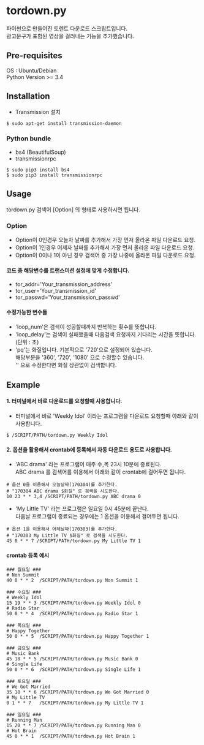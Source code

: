 # tordown.py

파이썬으로 만들어진 토렌트 다운로드 스크립트입니다. <br/>
광고문구가 포함된 영상을 걸러내는 기능을 추가했습니다.

## Pre-requisites

OS : Ubuntu/Debian <br/>
Python Version >= 3.4

## Installation

* Transmission 설치

```
$ sudo apt-get install transmission-daemon
```

### Python bundle

* bs4 (BeautifulSoup)
* transmissionrpc

```
$ sudo pip3 install bs4
$ sudo pip3 install transmissionrpc
```

## Usage

tordown.py 검색어 [Option] 의 형태로 사용하시면 됩니다.

### Option
* Option이 0인경우 오늘자 날짜를 추가해서 가장 먼저 올라온 파일 다운로드 요청.
* Option이 1인경우 어제자 날짜를 추가해서 가장 먼저 올라온 파일 다운로드 요청.
* Option이 0이나 1이 아닌 경우 검색어 중 가장 나중에 올라온 파일 다운로드 요청.

#### 코드 중 해당변수를 트랜스미션 설정에 맞게 수정합니다.
* tor_addr='Your_transmission_address'
* tor_user='Your_transmission_id'
* tor_passwd='Your_transmission_passwd'

#### 수정가능한 변수들
* 'loop_num'은 검색이 성공할때까지 반복하는 횟수를 뜻합니다.
* 'loop_delay'는 검색이 실패했을때 다음검색 요청까지 기다리는 시간을 뜻합니다. (단위 : 초)
* 'pq'는 화질입니다. 기본적으로 '720'으로 설정되어 있습니다. </br>
  해당부분을 '360', '720', '1080' 으로 수정할수 있습니다. </br>
  '' 으로 수정한다면 화질 상관없이 검색합니다.

## Example
#### 1. 터미널에서 바로 다운로드를 요청할때 사용합니다.
* 터미널에서 바로 'Weekly Idol' 이라는 프로그램을 다운로드 요청할때 아래와 같이 사용합니다.
```
$ /SCRIPT/PATH/tordown.py Weekly Idol
```

#### 2. 옵션을 활용해서 crontab에 등록해서 자동 다운로드 용도로 사용합니다.
* 'ABC drama' 라는 프로그램이 매주 수,목 23시 10분에 종료된다. </br>
   ABC drama 를 검색어를 이용해서 아래와 같이 crontab에 걸어두면 됩니다.
```
# 옵션 0을 이용해서 오늘날짜(170304)를 추가한다.
# "170304 ABC drama $화질" 로 검색을 시도한다.
10 23 * * 3,4 /SCRIPT/PATH/tordown.py ABC drama 0
```

* 'My Little TV' 라는 프로그램은 일요일 0시 45분에 끝난다. </br>
   다음날 프로그램이 종료되는 경우에는 1 옵션을 이용해서 걸어두면 됩니다.
```
# 옵션 1을 이용해서 어제날짜(170303)를 추가한다.
# "170303 My Little TV $화질" 로 검색을 시도한다.
45 0 * * 7 /SCRIPT/PATH/tordown.py My Little TV 1
```

#### crontab 등록 예시
```
### 월요일 ###
# Non Summit
40 0 * * 2  /SCRIPT/PATH/tordown.py Non Summit 1

### 수요일 ###
# Weekly Idol
15 19 * * 3 /SCRIPT/PATH/tordown.py Weekly Idol 0
# Radio Star
50 0 * * 4  /SCRIPT/PATH/tordown.py Radio Star 1

### 목요일 ###
# Happy Together
50 0 * * 5  /SCRIPT/PATH/tordown.py Happy Together 1

### 금요일 ###
# Music Bank
45 18 * * 5 /SCRIPT/PATH/tordown.py Music Bank 0
# Single Life
50 0 * * 6  /SCRIPT/PATH/tordown.py Single Life 1

### 토요일 ###
# We Got Married
35 18 * * 6 /SCRIPT/PATH/tordown.py We Got Married 0
# My Little TV
0 1 * * 7   /SCRIPT/PATH/tordown.py My Little TV 1

### 일요일 ###
# Running Man
15 20 * * 7 /SCRIPT/PATH/tordown.py Running Man 0
# Hot Brain
45 0 * * 1  /SCRIPT/PATH/tordown.py Hot Brain 1
```
